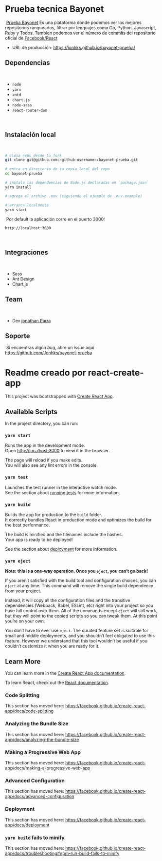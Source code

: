 # Prueba tecnica Bayonet
​
[Prueba Bayonet](https://jonhks.github.io/bayonet-prueba/) Es una plataforma donde podemos ver los mejores repositorios ranqueados, filtrar por lenguajes como Go, Python, Javascript, Ruby y Todos. Tambien podemos ver el número de commits del repositorio oficial de [Facebook/React](https://github.com/facebook/react/)
​
* URL de producción: https://jonhks.github.io/bayonet-prueba/​
​
## Dependencias
​
* `node` 
* `yarn`
* `antd`
* `chart.js`
* `node-sass`
* `react-router-dom`

​
## Instalación local
​
```sh
# clona repo desde tu fork
git clone git@github.com:<github-username>/bayonet-prueba.git
​
# entra en directorio de tu copia local del repo
cd bayonet-prueba
​
# instala las dependencias de Node.js declaradas en `package.json`
yarn install
​
# agrega el archivo .env (siguiendo el ejemplo de .env.example)
​
# arranca localmente
yarn start
```
​
Por default la aplicación corre en el puerto 3000:
​
```shell
http://localhost:3000
```
​
​
## Integraciones
​
* Sass
* Ant Design
* Chart.js
​
​
​
## Team
​
* Dev [jonathan Parra](https://github.com/jonhks)
​
​
## Soporte
​
Si encuentras algún *bug*, abre un *issue* aquí https://github.com/Jonhks/bayonet-prueba


# Readme creado por react-create-app

This project was bootstrapped with [Create React App](https://github.com/facebook/create-react-app).

## Available Scripts

In the project directory, you can run:

### `yarn start`

Runs the app in the development mode.<br />
Open [http://localhost:3000](http://localhost:3000) to view it in the browser.

The page will reload if you make edits.<br />
You will also see any lint errors in the console.

### `yarn test`

Launches the test runner in the interactive watch mode.<br />
See the section about [running tests](https://facebook.github.io/create-react-app/docs/running-tests) for more information.

### `yarn build`

Builds the app for production to the `build` folder.<br />
It correctly bundles React in production mode and optimizes the build for the best performance.

The build is minified and the filenames include the hashes.<br />
Your app is ready to be deployed!

See the section about [deployment](https://facebook.github.io/create-react-app/docs/deployment) for more information.

### `yarn eject`

**Note: this is a one-way operation. Once you `eject`, you can’t go back!**

If you aren’t satisfied with the build tool and configuration choices, you can `eject` at any time. This command will remove the single build dependency from your project.

Instead, it will copy all the configuration files and the transitive dependencies (Webpack, Babel, ESLint, etc) right into your project so you have full control over them. All of the commands except `eject` will still work, but they will point to the copied scripts so you can tweak them. At this point you’re on your own.

You don’t have to ever use `eject`. The curated feature set is suitable for small and middle deployments, and you shouldn’t feel obligated to use this feature. However we understand that this tool wouldn’t be useful if you couldn’t customize it when you are ready for it.

## Learn More

You can learn more in the [Create React App documentation](https://facebook.github.io/create-react-app/docs/getting-started).

To learn React, check out the [React documentation](https://reactjs.org/).

### Code Splitting

This section has moved here: https://facebook.github.io/create-react-app/docs/code-splitting

### Analyzing the Bundle Size

This section has moved here: https://facebook.github.io/create-react-app/docs/analyzing-the-bundle-size

### Making a Progressive Web App

This section has moved here: https://facebook.github.io/create-react-app/docs/making-a-progressive-web-app

### Advanced Configuration

This section has moved here: https://facebook.github.io/create-react-app/docs/advanced-configuration

### Deployment

This section has moved here: https://facebook.github.io/create-react-app/docs/deployment

### `yarn build` fails to minify

This section has moved here: https://facebook.github.io/create-react-app/docs/troubleshooting#npm-run-build-fails-to-minify
